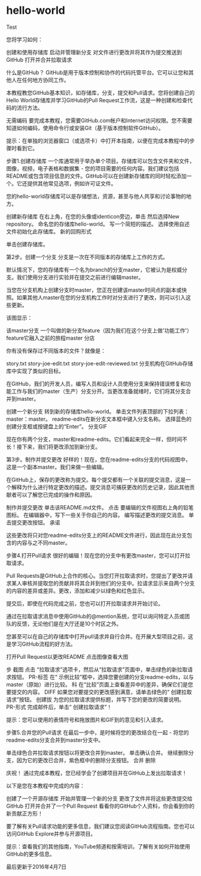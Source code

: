 # hello-world
Test

您将学习如何：

创建和使用存储库
启动并管理新分支
对文件进行更改并将其作为提交推送到GitHub
打开并合并拉取请求

什么是GitHub？
GitHub是用于版本控制和协作的代码托管平台。它可以让您和其他人在任何地方协同工作。

本教程教您GitHub基本知识，如存储库，分支，提交和Pull请求。您将创建自己的Hello World存储库并学习GitHub的Pull Request工作流，这是一种创建和检查代码的流行方法。

无需编码
要完成本教程，您需要GitHub.com帐户和Internet访问权限。您不需要知道如何编码，使用命令行或安装Git（基于版本控制软件GitHub）。

提示：在单独的浏览器窗口（或选项卡）中打开本指南，以便在完成本教程中的步骤时看到它。


步骤1.创建存储库
一个库通常用于举办单个项目。存储库可以包含文件夹和文件，图像，视频，电子表格和数据集 - 您的项目需要的任何内容。我们建议包括README或包含项目信息的文件。GitHub可以在创建新存储库的同时轻松添加一个。它还提供其他常见选项，例如许可证文件。

您的hello-world存储库可以是存储想法，资源，甚至与他人共享和讨论事物的地方。

创建新存储库
在右上角，在您的头像或identicon旁边，单击 然后选择New repository。
命名您的存储库hello-world。
写一个简短的描述。
选择使用自述文件初始化此存储库。
新的回购形式

单击创建存储库。


第2步。创建一个分支
分支是一次在不同版本的存储库上工作的方式。

默认情况下，您的存储库有一个名为branch的分支master，它被认为是权威分支。我们使用分支进行实验并在提交之前进行编辑master。

当您在分支机构上创建分支时master，您正在创建该master时间点的副本或快照。如果其他人master在您的分支机构工作时对分支进行了更改，则可以引入这些更新。

该图显示：

该master分支
一个叫做的新分支feature（因为我们在这个分支上做'功能工作'）
feature它融入之前的旅程master
分店

你有没有保存过不同版本的文件？就像是：

story.txt
story-joe-edit.txt
story-joe-edit-reviewed.txt
分支机构在GitHub存储库中实现了类似的目标。

在GitHub，我们的开发人员，编写人员和设计人员使用分支来保持错误修复和功能工作与我们的master（生产）分支分开。当更改准备就绪时，它们将其分支合并到master。

创建一个新分支
转到新的存储库hello-world。
单击文件列表顶部的下拉列表：master：master。
readme-edits在新分支文本框中键入分支名称。
选择蓝色的创建分支框或按键盘上的“Enter”。
分支GIF

现在你有两个分支，master和readme-edits。它们看起来完全一样，但时间不长！接下来，我们将更改添加到新分支。


第3步。制作并提交更改
好样的！现在，您在readme-edits分支的代码视图中，这是一个副本master。我们来做一些编辑。

在GitHub上，保存的更改称为提交。每个提交都有一个关联的提交消息，这是一个解释为什么进行特定更改的描述。提交消息可捕获更改的历史记录，因此其他贡献者可以了解您已完成的操作和原因。

制作并提交更改
单击该README.md文件。
点击  要编辑的文件视图右上角的铅笔图标。
在编辑器中，写下一些关于你自己的内容。
编写描述更改的提交消息。
单击提交更改按钮。
承诺

这些更改将只对您readme-edits分支上的README文件进行，因此现在此分支包含的内容与之不同master。


步骤4.打开Pull请求
很好的编辑！现在您的分支中有更改master，您可以打开拉取请求。

Pull Requests是GitHub上合作的核心。当您打开拉取请求时，您提出了更改并请求某人审核并提取您的贡献并将其合并到他们的分支中。拉请求显示来自两个分支的内容的差异或差异。更改，添加和减少以绿色和红色显示。

提交后，即使在代码完成之前，您也可以打开拉取请求并开始讨论。

通过在拉取请求消息中使用GitHub的@mention系统，您可以询问特定人员或团队的反馈，无论他们是在大厅还是10个时区之外。

您甚至可以在自己的存储库中打开pull请求并自行合并。在开展大型项目之前，这是学习GitHub流程的好方法。

打开Pull Request以更改README
点击图像查看大图

步	截图
点击  “拉取请求”选项卡，然后从“拉取请求”页面中，单击绿色的新拉取请求按钮。	PR-标签
在“ 示例比较”框中，选择您要创建的分支readme-edits，以与master（原始）进行比较。	科
在“比较”页面上查看差异中的差异，确保它们是您要提交的内容。	DIFF
如果您对要提交的更改感到满意，请单击绿色的“ 创建拉取请求”按钮。	创建拔
为您的拉取请求提供标题，并写下您的更改的简要说明。	PR-形式
完成邮件后，单击“ 创建拉取请求”！

提示：您可以使用的表情符号和拖放图片和GIF到的意见和引入请求。


步骤5.合并您的Pull请求
在最后一步中，是时候将您的更改结合在一起 - 将您的readme-edits分支合并到master分支中。

单击绿色合并拉取请求按钮以将更改合并到master。
单击确认合并。
继续删除分支，因为它的更改已合并，紫色框中的删除分支按钮。
合并 删除

庆祝！
通过完成本教程，您已经学会了创建项目并在GitHub上发出拉取请求！

以下是您在本教程中完成的内容：

创建了一个开源存储库
开始并管理一个新的分支
更改了文件并将这些更改提交给GitHub
打开并合并了一个Pull Request
看看你的GitHub个人资料，你会看到你的新贡献正方形！

要了解有关Pull请求功能的更多信息，我们建议您阅读GitHub流程指南。您也可以访问GitHub Explore并参与开源项目。

提示：查看我们的其他指南，YouTube频道和按需培训，了解有关如何开始使用GitHub的更多信息。

最后更新于2016年4月7日
